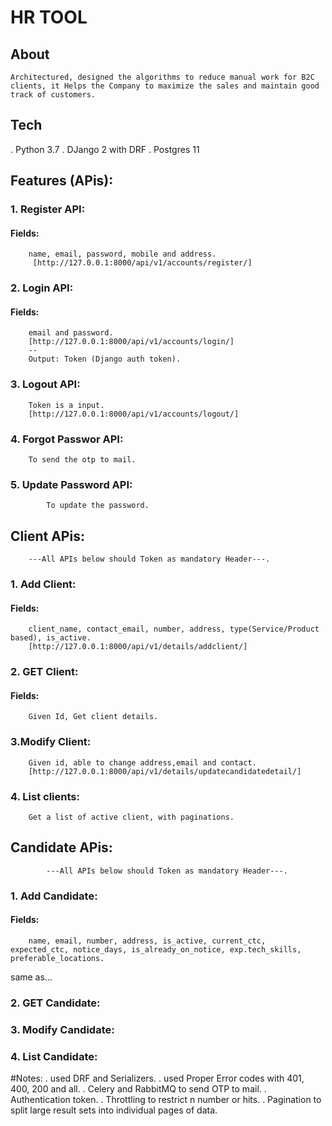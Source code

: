 # HR TOOL

## About
	Architectured, designed the algorithms to reduce manual work for B2C clients, it Helps the Company to maximize the sales and maintain good track of customers.

## Tech
. Python 3.7
. DJango 2 with DRF
. Postgres 11

## Features (APis):
### 1. Register API:
#### Fields:
		name, email, password, mobile and address.
		 [http://127.0.0.1:8000/api/v1/accounts/register/]

### 2. Login API:
#### Fields:
		email and password.
		[http://127.0.0.1:8000/api/v1/accounts/login/]
		--
		Output: Token (Django auth token).

### 3. Logout API:
		Token is a input.
		[http://127.0.0.1:8000/api/v1/accounts/logout/]

### 4. Forgot Passwor API:
		To send the otp to mail.

### 5. Update Password API:
	       	To update the password.


## Client APis:
		---All APIs below should Token as mandatory Header---.

### 1. Add Client:
#### Fields:
		client_name, contact_email, number, address, type(Service/Product based), is_active.
		[http://127.0.0.1:8000/api/v1/details/addclient/]

### 2. GET Client:
#### Fields:
		Given Id, Get client details.

### 3.Modify Client:
		Given id, able to change address,email and contact.
		[http://127.0.0.1:8000/api/v1/details/updatecandidatedetail/]

### 4. List clients:
		Get a list of active client, with paginations.

## Candidate APis:
			---All APIs below should Token as mandatory Header---.

### 1. Add Candidate:
#### Fields:
		name, email, number, address, is_active, current_ctc, expected_ctc, notice_days, is_already_on_notice, exp.tech_skills, preferable_locations.

same as...

### 2. GET Candidate:
### 3. Modify Candidate:
### 4. List Candidate:

#Notes:
		. used DRF and Serializers.
		. used Proper Error codes with 401, 400, 200 and all.
		. Celery and RabbitMQ to send OTP to mail.
		. Authentication token.
		. Throttling to restrict n number or hits.
		. Pagination to split large result sets into individual pages of data.











